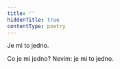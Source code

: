 ```yaml
---
title: ''
hiddenTitle: true
contentType: poetry
---
```


<section>

Je mi to jedno.

Co je mi jedno? Nevím: je mi to jedno.

</section>
